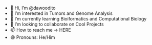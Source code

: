 - 👋 Hi, I’m @dawoodito
- 👀 I’m interested in Tumors and Genome Analysis
- 🌱 I’m currently learning Bioiformatics and Computational Biology
- 💞️ I’m looking to collaborate on Cool Projects
- 📫 How to reach me -> HERE    
- 😄 Pronouns: He/Him


<!---
dawoodito/dawoodito is a ✨ special ✨ repository because its `README.md` (this file) appears on your GitHub profile.
You can click the Preview link to take a look at your changes.
--->
